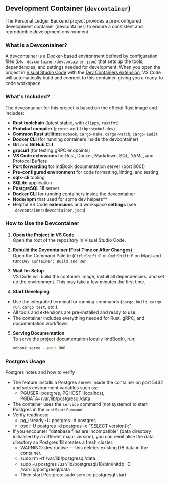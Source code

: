 ## Development Container (`devcontainer`)

The Personal Ledger Backend project provides a pre-configured development container (devcontainer) to ensure a consistent and reproducible development environment.

### What is a Devcontainer?

A devcontainer is a Docker-based environment defined by configuration files (i.e. `.devcontainer/devcontainer.json`) that sets up the tools, dependencies, and settings needed for development. When you open the project in [Visual Studio Code](https://code.visualstudio.com/) with the [Dev Containers extension](https://marketplace.visualstudio.com/items?itemName=ms-vscode-remote.remote-containers), VS Code will automatically build and connect to this container, giving you a ready-to-code workspace.

### What's Included?

The devcontainer for this project is based on the official Rust image and includes:

- **Rust toolchain** (latest stable, with `clippy`, `rustfmt`)
- **Protobuf compiler** (`protoc` and `libprotobuf-dev`)
- **Common Rust utilities**: `mdbook`, `cargo-make`, `cargo-watch`, `cargo-audit`
- **Docker CLI** (for running containers inside the devcontainer)
- **Git** and **GitHub CLI**
- **grpcurl** (for testing gRPC endpoints)
- **VS Code extensions** for Rust, Docker, Markdown, SQL, YAML, and Protocol Buffers
- **Port forwarding** for mdBook documentation server (port 8001)
- **Pre-configured environment** for code formatting, linting, and testing
- **sqlx-cli** tooling
- **SQLite** application
- **PostgreSQL 18** server 
- **Docker CLI** for running containers inside the devcontainer
- **Node/npm** that used for some dev helpers**
- Helpful VS Code **extensions** and workspace **settings** (see `.devcontainer/devcontainer.json`)


### How to Use the Devcontainer

1. **Open the Project in VS Code**  
Open the root of the repository in Visual Studio Code.

2. **Rebuild the Devcontainer (First Time or After Changes)**  
Open the Command Palette (`Ctrl+Shift+P` or `Cmd+Shift+P` on Mac) and run: `Dev Container: Build and Run`

3. **Wait for Setup**  
VS Code will build the container image, install all dependencies, and set up the environment. This may take a few minutes the first time.

4. **Start Developing**  
- Use the integrated terminal for running commands (`cargo build`, `cargo run`, `cargo test`, etc.).
- All tools and extensions are pre-installed and ready to use.
- The container includes everything needed for Rust, gRPC, and documentation workflows.

5. **Serving Documentation**  
   To serve the project documentation locally (mdBook), run:
   ```bash
   mdbook serve --port 800

### Postgres Usage

Postgres notes and how to verify
- The feature installs a Postgres server inside the container on port 5432 and sets environment variables such as:
  - PGUSER=postgres, PGHOST=localhost, PGDATA=/var/lib/postgresql/data
- The container uses the `service` command (not systemd) to start Postgres in the `postStartCommand`.
- Verify readiness:
  - pg_isready -U postgres -d postgres
  - psql -U postgres -d postgres -c "SELECT version();"
- If you encounter "database files are incompatible" (data directory initialised by a different major version), you can reinitialise the data directory so Postgres 18 creates a fresh cluster:
  - WARNING: destructive — this deletes existing DB data in the container.
  - sudo rm -rf /var/lib/postgresql/data
  - sudo -u postgres /usr/lib/postgresql/18/bin/initdb -D /var/lib/postgresql/data
  - Then start Postgres: sudo service postgresql start
